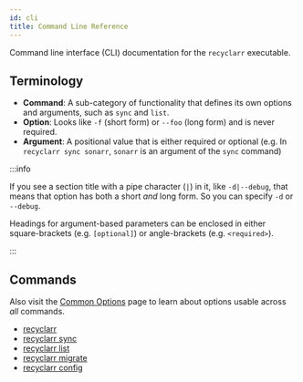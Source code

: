 ```yaml
---
id: cli
title: Command Line Reference
---
```


Command line interface (CLI) documentation for the `recyclarr` executable.

## Terminology

- **Command**: A sub-category of functionality that defines its own options and arguments, such as
  `sync` and `list`.
- **Option**: Looks like `-f` (short form) or `--foo` (long form) and is never required.
- **Argument**: A positional value that is either required or optional (e.g. In `recyclarr sync
sonarr`, `sonarr` is an argument of the `sync` command)

:::info

If you see a section title with a pipe character (`|`) in it, like `-d|--debug`, that means that
option has both a short *and* long form. So you can specify `-d` or `--debug`.

Headings for argument-based parameters can be enclosed in either square-brackets (e.g. `[optional]`)
or angle-brackets (e.g. `<required>`).

:::

## Commands

Also visit the [Common Options](common.md) page to learn about options usable across *all* commands.

- [recyclarr](main.md)
- [recyclarr sync](sync.md)
- [recyclarr list](list)
- [recyclarr migrate](migrate.md)
- [recyclarr config](config)
